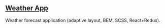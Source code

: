 ## [Weather App](https://elena-erganyan.github.io/weather-app/)

Weather forecast application (adaptive layout, BEM, SCSS, React+Redux).

